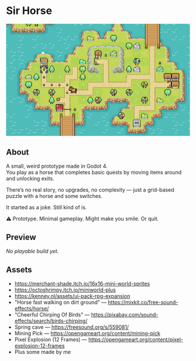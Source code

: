 # Sir Horse

![Screenshot of a game.](/assets/example.png)

## About

A small, weird prototype made in Godot 4.  
You play as a horse that completes basic quests by moving items around and unlocking exits.

There’s no real story, no upgrades, no complexity — just a grid-based puzzle with a horse and some switches.

It started as a joke. Still kind of is.

⚠️ Prototype. Minimal gameplay. Might make you smile. Or quit.

## Preview

*No playable build yet.*

## Assets

- https://merchant-shade.itch.io/16x16-mini-world-sprites  
- https://octoshrimpy.itch.io/miniworld-plus  
- https://kenney.nl/assets/ui-pack-rpg-expansion  
- "Horse fast walking on dirt ground" — https://mixkit.co/free-sound-effects/horse/  
- "Cheerful Chirping Of Birds" — https://pixabay.com/sound-effects/search/birds-chirping/  
- Spring cave — https://freesound.org/s/559081/  
- Mining Pick — https://opengameart.org/content/mining-pick  
- Pixel Explosion (12 Frames) — https://opengameart.org/content/pixel-explosion-12-frames  
- Plus some made by me
